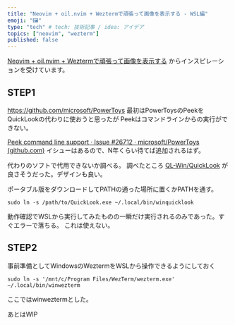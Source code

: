 ```yaml
---
title: "Neovim + oil.nvim + Weztermで頑張って画像を表示する - WSL編"
emoji: "🖼️"
type: "tech" # tech: 技術記事 / idea: アイデア
topics: ["neovim", "wezterm"]
published: false
---
```


[Neovim + oil.nvim + Weztermで頑張って画像を表示する](https://zenn.dev/vim_jp/articles/5b5f704de07673) からインスピレーションを受けています。

## STEP1

https://github.com/microsoft/PowerToys
最初はPowerToysのPeekをQuickLookの代わりに使おうと思ったが
Peekはコマンドラインからの実行ができない。

[Peek command line support · Issue #26712 · microsoft/PowerToys (github.com)](https://github.com/microsoft/PowerToys/issues/26712)
イシューはあるので、N年くらい待てば追加されるはず。

代わりのソフトで代用できないか調べる。
調べたところ [QL-Win/QuickLook](https://github.com/QL-Win/QuickLook) が良さそうだった。デザインも良い。

ポータブル版をダウンロードしてPATHの通った場所に置くかPATHを通す。

```shell
sudo ln -s /path/to/QuickLook.exe ~/.local/bin/winquicklook
```

動作確認でWSLから実行してみたものの一瞬だけ実行されるのみであった。すぐエラーで落ちる。
これは使えない。

## STEP2

事前準備としてWindowsのWeztermをWSLから操作できるようにしておく

```shell
sudo ln -s '/mnt/c/Program Files/WezTerm/wezterm.exe' ~/.local/bin/winwezterm
```

ここではwinweztermとした。

あとはWIP
